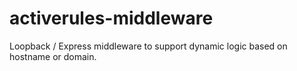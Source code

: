 # activerules-middleware
Loopback / Express middleware to support dynamic logic based on hostname or domain.
